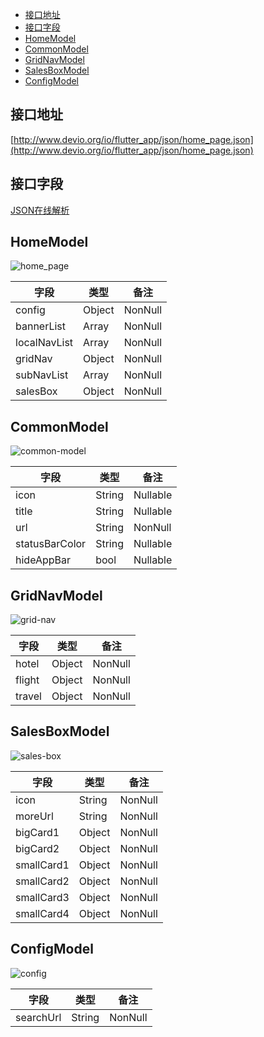 - [接口地址](#接口地址)
- [接口字段](#接口字段)
- [HomeModel](#HomeModel)
- [CommonModel](#CommonModel)
- [GridNavModel](#GridNavModel)
- [SalesBoxModel](#SalesBoxModel)
- [ConfigModel](#ConfigModel)


## 接口地址

[http://www.devio.org/io/flutter_app/json/home_page.json](http://www.devio.org/io/flutter_app/json/home_page.json)

## 接口字段

[JSON在线解析](https://www.json.cn/)

## HomeModel

![home_page](http://www.devio.org/io/flutter_app/img/blog/home_page.png)

字段 | 类型 | 备注
| -------- | -------- | -------- |
config | Object	| NonNull
bannerList | Array	|	NonNull
localNavList | Array	|	NonNull
gridNav | Object	|	NonNull
subNavList | Array	|	NonNull
salesBox | Object	|	NonNull

## CommonModel

![common-model](http://www.devio.org/io/flutter_app/img/blog/common-model.png)

字段 | 类型 | 备注
| -------- | -------- | -------- |
icon | String	| Nullable
title | String	|	Nullable
url | String	|	NonNull
statusBarColor | String	|	Nullable
hideAppBar | bool	|	Nullable

## GridNavModel

![grid-nav](http://www.devio.org/io/flutter_app/img/blog/grid-nav.png)

字段 | 类型 | 备注
| -------- | -------- | -------- |
hotel | Object	| NonNull
flight | Object	|	NonNull
travel | Object	|	NonNull

## SalesBoxModel

![sales-box](http://www.devio.org/io/flutter_app/img/blog/sales-box.png)

字段 | 类型 | 备注
| -------- | -------- | -------- |
icon | String	| NonNull
moreUrl | String	|	NonNull
bigCard1 | Object	|	NonNull
bigCard2 | Object	|	NonNull
smallCard1 | Object	|	NonNull
smallCard2 | Object	|	NonNull
smallCard3 | Object	|	NonNull
smallCard4 | Object	|	NonNull

## ConfigModel

![config](http://www.devio.org/io/flutter_app/img/blog/config.png)

字段 | 类型 | 备注
| -------- | -------- | -------- |
searchUrl | String	| NonNull

